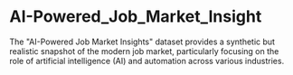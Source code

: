 # AI-Powered_Job_Market_Insight
The "AI-Powered Job Market Insights" dataset provides a synthetic but realistic snapshot of the modern job market, particularly focusing on the role of artificial intelligence (AI) and automation across various industries.
